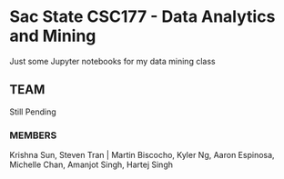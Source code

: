 # Sac State CSC177 - Data Analytics and Mining
Just some Jupyter notebooks for my data mining class
## TEAM
Still Pending
### MEMBERS
Krishna Sun, Steven Tran | Martin Biscocho, Kyler Ng, Aaron Espinosa, Michelle Chan, Amanjot Singh, Hartej Singh
